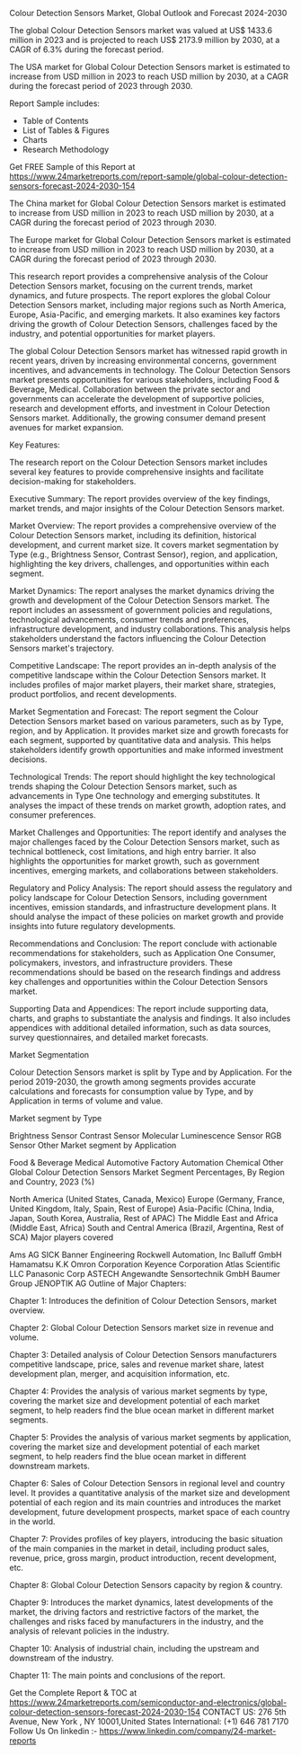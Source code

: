 Colour Detection Sensors Market, Global Outlook and Forecast 2024-2030

The global Colour Detection Sensors market was valued at US$ 1433.6 million in 2023 and is projected to reach US$ 2173.9 million by 2030, at a CAGR of 6.3% during the forecast period.

The USA market for Global Colour Detection Sensors market is estimated to increase from USD million in 2023 to reach USD million by 2030, at a CAGR during the forecast period of 2023 through 2030.

Report Sample includes:
- Table of Contents
- List of Tables & Figures
- Charts
- Research Methodology

Get FREE Sample of this Report at https://www.24marketreports.com/report-sample/global-colour-detection-sensors-forecast-2024-2030-154

The China market for Global Colour Detection Sensors market is estimated to increase from USD million in 2023 to reach USD million by 2030, at a CAGR during the forecast period of 2023 through 2030.

The Europe market for Global Colour Detection Sensors market is estimated to increase from USD million in 2023 to reach USD million by 2030, at a CAGR during the forecast period of 2023 through 2030.

This research report provides a comprehensive analysis of the Colour Detection Sensors market, focusing on the current trends, market dynamics, and future prospects. The report explores the global Colour Detection Sensors market, including major regions such as North America, Europe, Asia-Pacific, and emerging markets. It also examines key factors driving the growth of Colour Detection Sensors, challenges faced by the industry, and potential opportunities for market players.

The global Colour Detection Sensors market has witnessed rapid growth in recent years, driven by increasing environmental concerns, government incentives, and advancements in technology. The Colour Detection Sensors market presents opportunities for various stakeholders, including Food & Beverage, Medical. Collaboration between the private sector and governments can accelerate the development of supportive policies, research and development efforts, and investment in Colour Detection Sensors market. Additionally, the growing consumer demand present avenues for market expansion.

Key Features:

The research report on the Colour Detection Sensors market includes several key features to provide comprehensive insights and facilitate decision-making for stakeholders.

Executive Summary: The report provides overview of the key findings, market trends, and major insights of the Colour Detection Sensors market.

Market Overview: The report provides a comprehensive overview of the Colour Detection Sensors market, including its definition, historical development, and current market size. It covers market segmentation by Type (e.g., Brightness Sensor, Contrast Sensor), region, and application, highlighting the key drivers, challenges, and opportunities within each segment.

Market Dynamics: The report analyses the market dynamics driving the growth and development of the Colour Detection Sensors market. The report includes an assessment of government policies and regulations, technological advancements, consumer trends and preferences, infrastructure development, and industry collaborations. This analysis helps stakeholders understand the factors influencing the Colour Detection Sensors market's trajectory.

Competitive Landscape: The report provides an in-depth analysis of the competitive landscape within the Colour Detection Sensors market. It includes profiles of major market players, their market share, strategies, product portfolios, and recent developments.

Market Segmentation and Forecast: The report segment the Colour Detection Sensors market based on various parameters, such as by Type, region, and by Application. It provides market size and growth forecasts for each segment, supported by quantitative data and analysis. This helps stakeholders identify growth opportunities and make informed investment decisions.

Technological Trends: The report should highlight the key technological trends shaping the Colour Detection Sensors market, such as advancements in Type One technology and emerging substitutes. It analyses the impact of these trends on market growth, adoption rates, and consumer preferences.

Market Challenges and Opportunities: The report identify and analyses the major challenges faced by the Colour Detection Sensors market, such as technical bottleneck, cost limitations, and high entry barrier. It also highlights the opportunities for market growth, such as government incentives, emerging markets, and collaborations between stakeholders.

Regulatory and Policy Analysis: The report should assess the regulatory and policy landscape for Colour Detection Sensors, including government incentives, emission standards, and infrastructure development plans. It should analyse the impact of these policies on market growth and provide insights into future regulatory developments.

Recommendations and Conclusion: The report conclude with actionable recommendations for stakeholders, such as Application One Consumer, policymakers, investors, and infrastructure providers. These recommendations should be based on the research findings and address key challenges and opportunities within the Colour Detection Sensors market.

Supporting Data and Appendices: The report include supporting data, charts, and graphs to substantiate the analysis and findings. It also includes appendices with additional detailed information, such as data sources, survey questionnaires, and detailed market forecasts.

Market Segmentation

Colour Detection Sensors market is split by Type and by Application. For the period 2019-2030, the growth among segments provides accurate calculations and forecasts for consumption value by Type, and by Application in terms of volume and value.

Market segment by Type

Brightness Sensor
Contrast Sensor
Molecular Luminescence Sensor
RGB Sensor
Other
Market segment by Application

Food & Beverage
Medical
Automotive
Factory Automation
Chemical
Other
Global Colour Detection Sensors Market Segment Percentages, By Region and Country, 2023 (%)

North America (United States, Canada, Mexico)
Europe (Germany, France, United Kingdom, Italy, Spain, Rest of Europe)
Asia-Pacific (China, India, Japan, South Korea, Australia, Rest of APAC)
The Middle East and Africa (Middle East, Africa)
South and Central America (Brazil, Argentina, Rest of SCA)
Major players covered

Ams AG
SICK
Banner Engineering
Rockwell Automation, Inc
Balluff GmbH
Hamamatsu K.K
Omron Corporation
Keyence Corporation
Atlas Scientific LLC
Panasonic Corp
ASTECH Angewandte Sensortechnik GmbH
Baumer Group
JENOPTIK AG
Outline of Major Chapters:

Chapter 1: Introduces the definition of Colour Detection Sensors, market overview.

Chapter 2: Global Colour Detection Sensors market size in revenue and volume.

Chapter 3: Detailed analysis of Colour Detection Sensors manufacturers competitive landscape, price, sales and revenue market share, latest development plan, merger, and acquisition information, etc.

Chapter 4: Provides the analysis of various market segments by type, covering the market size and development potential of each market segment, to help readers find the blue ocean market in different market segments.

Chapter 5: Provides the analysis of various market segments by application, covering the market size and development potential of each market segment, to help readers find the blue ocean market in different downstream markets.

Chapter 6: Sales of Colour Detection Sensors in regional level and country level. It provides a quantitative analysis of the market size and development potential of each region and its main countries and introduces the market development, future development prospects, market space of each country in the world.

Chapter 7: Provides profiles of key players, introducing the basic situation of the main companies in the market in detail, including product sales, revenue, price, gross margin, product introduction, recent development, etc.

Chapter 8: Global Colour Detection Sensors capacity by region & country.

Chapter 9: Introduces the market dynamics, latest developments of the market, the driving factors and restrictive factors of the market, the challenges and risks faced by manufacturers in the industry, and the analysis of relevant policies in the industry.

Chapter 10: Analysis of industrial chain, including the upstream and downstream of the industry.

Chapter 11: The main points and conclusions of the report.

Get the Complete Report & TOC at https://www.24marketreports.com/semiconductor-and-electronics/global-colour-detection-sensors-forecast-2024-2030-154
CONTACT US:
276 5th Avenue, New York , NY 10001,United States
International: (+1) 646 781 7170
Follow Us On linkedin :- https://www.linkedin.com/company/24-market-reports
